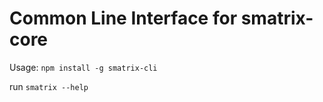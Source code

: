 # Common Line Interface for smatrix-core

Usage:
`npm install -g smatrix-cli`

run `smatrix --help`
